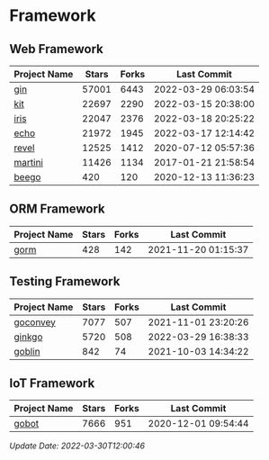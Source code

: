 # Framework

## Web Framework
| Project Name | Stars | Forks | Last Commit |
| ------------ | ----- | ----- | ----------- |
| [gin](https://github.com/gin-gonic/gin) | 57001 | 6443 | 2022-03-29 06:03:54 |
| [kit](https://github.com/go-kit/kit) | 22697 | 2290 | 2022-03-15 20:38:00 |
| [iris](https://github.com/kataras/iris) | 22047 | 2376 | 2022-03-18 20:25:22 |
| [echo](https://github.com/labstack/echo) | 21972 | 1945 | 2022-03-17 12:14:42 |
| [revel](https://github.com/revel/revel) | 12525 | 1412 | 2020-07-12 05:57:36 |
| [martini](https://github.com/go-martini/martini) | 11426 | 1134 | 2017-01-21 21:58:54 |
| [beego](https://github.com/astaxie/beego) | 420 | 120 | 2020-12-13 11:36:23 |

## ORM Framework
| Project Name | Stars | Forks | Last Commit |
| ------------ | ----- | ----- | ----------- |
| [gorm](https://github.com/jinzhu/gorm) | 428 | 142 | 2021-11-20 01:15:37 |

## Testing Framework
| Project Name | Stars | Forks | Last Commit |
| ------------ | ----- | ----- | ----------- |
| [goconvey](https://github.com/smartystreets/goconvey) | 7077 | 507 | 2021-11-01 23:20:26 |
| [ginkgo](https://github.com/onsi/ginkgo) | 5720 | 508 | 2022-03-29 16:38:33 |
| [goblin](https://github.com/franela/goblin) | 842 | 74 | 2021-10-03 14:34:22 |

## IoT Framework
| Project Name | Stars | Forks | Last Commit |
| ------------ | ----- | ----- | ----------- |
| [gobot](https://github.com/hybridgroup/gobot) | 7666 | 951 | 2020-12-01 09:54:44 |

*Update Date: 2022-03-30T12:00:46*